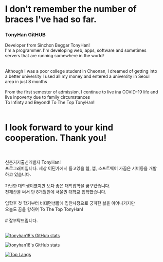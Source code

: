 # I don't remember the number of braces I've had so far.
### TonyHan GitHUB
Developer from Sinchon Beggar TonyHan!<br>
I'm a programmer. I'm developing web, apps, software and sometimes servers that are running somewhere in the world!<br>
<br>
<br>
Although I was a poor college student in Cheonan, I dreamed of getting into a better university
I used all my money and entered a university in Seoul area in just 8 months<br>
<br>
From the first semester of admission, I continue to live ina COVID-19 life and live inpoverty due to family circumstances<br>
To Infinty and Beyond! To The Top TonyHan!<br>
<br>
# I look forward to your kind cooperation. Thank you!<br>
<br>
<br>
신촌거지출신개발자 TonyHan!<br>
프로그래머입니다. 세상 어딘가에서 돌고있을 웹, 앱, 소프트웨어 가끔은 서버등을 개발하고 있습니다.<br>
<br>
가난한 대학생이였지만 보다 좋은 대학입학을 꿈꾸었습니다.<br>
전재산을 써서 단 8개월만에 서울권 대학교 입학했습니다.<br>
<br>
입학후 첫 학기부터 비대면생활에 집안사정으로 궁피한 삶을 이어나가지만<br>
오늘도 꿈을 향하여 To The Top TonyHan!<br>
<br>
# 잘부탁드립니다.<br>
<br>

[![tonyhan18's GitHub stats](https://github-readme-stats.vercel.app/api?username=tonyhan18&show_icons=true&theme=Gradient)](https://github.com/anuraghazra/github-readme-stats)

![tonyhan18's GitHub stats](https://github-readme-stats.vercel.app/api?username=tonyhan18&show_icons=true&theme=Gradient)


[![Top Langs](https://github-readme-stats.vercel.app/api/top-langs/?username=tonyhan18&layout=compact&theme=Gradient)](https://github.com/anuraghazra/github-readme-stats)
